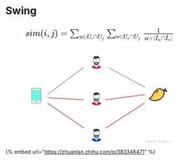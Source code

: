 # Swing

<figure><img src="../.gitbook/assets/image (3) (1) (1).png" alt=""><figcaption></figcaption></figure>



<figure><img src="../.gitbook/assets/image (1) (1) (1) (1).png" alt=""><figcaption></figcaption></figure>

{% embed url="https://zhuanlan.zhihu.com/p/383346471" %}
